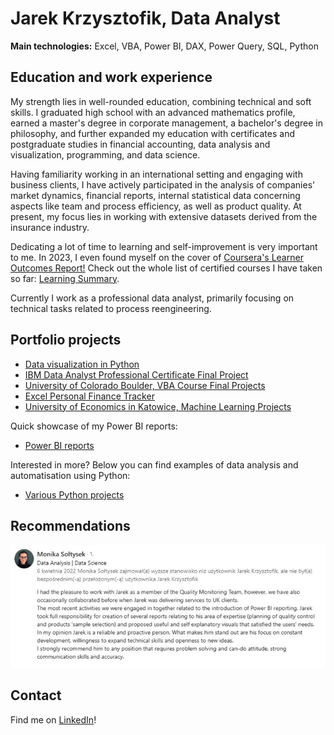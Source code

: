 # Jarek Krzysztofik, Data Analyst

**Main technologies:** Excel, VBA, Power BI, DAX, Power Query, SQL, Python

## Education and work experience
My strength lies in well-rounded education, combining technical and soft skills. I graduated high school with an advanced mathematics profile, earned a master's degree in corporate management, a bachelor's degree in philosophy, and further expanded my education with certificates and postgraduate studies in financial accounting, data analysis and visualization, programming, and data science.

Having familiarity working in an international setting and engaging with business clients, I have actively participated in the analysis of companies' market dynamics, financial reports, internal statistical data concerning aspects like team and process efficiency, as well as product quality. At present, my focus lies in working with extensive datasets derived from the insurance industry.

Dedicating a lot of time to learning and self-improvement is very important to me. In 2023, I even found myself on the cover of [Coursera's Learner Outcomes Report!](https://about.coursera.org/press/wp-content/uploads/2023/05/Learner-Outcomes-Report-2023.pdf) Check out the whole list of certified courses I have taken so far: [Learning Summary](https://1drv.ms/x/s!Asu92SuE406khwgNgWzx-YnCGNT_?e=PKDuW7).

Currently I work as a professional data analyst, primarily focusing on technical tasks related to process reengineering.

## Portfolio projects

- [Data visualization in Python](https://github.com/jarsonX/data_vis_in_Python)
- [IBM Data Analyst Professional Certificate Final Project](https://github.com/jarsonX/ibm_da_cert_final_project)
- [University of Colorado Boulder, VBA Course Final Projects](https://github.com/jarsonX/vba_uoc)
- [Excel Personal Finance Tracker](https://github.com/jarsonX/excel_fin_tracker)
- [University of Economics in Katowice, Machine Learning Projects](https://github.com/jarsonX/ml_university_project)

Quick showcase of my Power BI reports:
- [Power BI reports](https://github.com/jarsonX/portfolio/tree/main/Power_BI_projects_showcase)

Interested in more? Below you can find examples of data analysis and automatisation using Python:
- [Various Python projects](https://github.com/jarsonX/Data_Analysis)

## Recommendations

![PwC_PowerBI_projects](https://github.com/jarsonX/portfolio/blob/main/Recommendation_PwC_PowerBI.JPG?raw=true)

## Contact
Find me on [LinkedIn](https://www.linkedin.com/in/jarek-krzysztofik-data-analyst)!